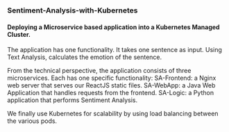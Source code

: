 ### Sentiment-Analysis-with-Kubernetes
#### Deploying a Microservice based application into a Kubernetes Managed Cluster.


The application has one functionality. It takes one sentence as input. 
Using Text Analysis, calculates the emotion of the sentence.

From the technical perspective, the application consists of three microservices. Each has one specific functionality:
SA-Frontend: a Nginx web server that serves our ReactJS static files.
SA-WebApp: a Java Web Application that handles requests from the frontend.
SA-Logic: a Python application that performs Sentiment Analysis.

We finally use Kubernetes for scalability by using load balancing between the various pods.
